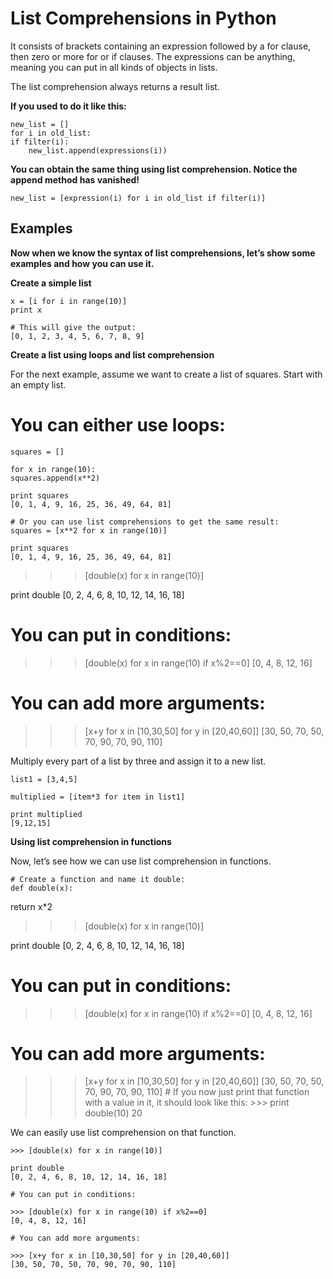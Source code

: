 # List Comprehensions in Python

It consists of brackets containing an expression followed by a for clause, then
zero or more for or if clauses. The expressions can be anything, meaning you can
put in all kinds of objects in lists.

The list comprehension always returns a result list.

__If you used to do it like this:__

    new_list = []
    for i in old_list:
    if filter(i):
        new_list.append(expressions(i))

**You can obtain the same thing using list comprehension. Notice the append method has vanished!**

    new_list = [expression(i) for i in old_list if filter(i)]


## Examples

__Now when we know the syntax of list comprehensions, let’s show some examples and
how you can use it.__

__**Create a simple list**__

    x = [i for i in range(10)]
    print x

    # This will give the output:
    [0, 1, 2, 3, 4, 5, 6, 7, 8, 9]


__**Create a list using loops and list comprehension**__


For the next example, assume we want to create a list of squares. Start with an empty list.

# You can either use loops:
    squares = []

    for x in range(10):
    squares.append(x**2)
 
    print squares
    [0, 1, 4, 9, 16, 25, 36, 49, 64, 81]

    # Or you can use list comprehensions to get the same result:
    squares = [x**2 for x in range(10)]

    print squares
    [0, 1, 4, 9, 16, 25, 36, 49, 64, 81]

>>> [double(x) for x in range(10)]

print double
[0, 2, 4, 6, 8, 10, 12, 14, 16, 18]

# You can put in conditions:

>>> [double(x) for x in range(10) if x%2==0]
[0, 4, 8, 12, 16]

# You can add more arguments:

>>> [x+y for x in [10,30,50] for y in [20,40,60]]
[30, 50, 70, 50, 70, 90, 70, 90, 110]

Multiply every part of a list by three and assign it to a new list.

    list1 = [3,4,5]
 
    multiplied = [item*3 for item in list1] 
 
    print multiplied 
    [9,12,15]

__**Using list comprehension in functions**__

Now, let’s see how we can use list comprehension in functions.

    # Create a function and name it double:
    def double(x):
  return x*2
>>> [double(x) for x in range(10)]

print double
[0, 2, 4, 6, 8, 10, 12, 14, 16, 18]

# You can put in conditions:

>>> [double(x) for x in range(10) if x%2==0]
[0, 4, 8, 12, 16]

# You can add more arguments:

>>> [x+y for x in [10,30,50] for y in [20,40,60]]
[30, 50, 70, 50, 70, 90, 70, 90, 110]
    # If you now just print that function with a value in it, it should look like this:
    >>> print double(10)
    20

We can easily use list comprehension on that function.

    >>> [double(x) for x in range(10)]

    print double
    [0, 2, 4, 6, 8, 10, 12, 14, 16, 18]

    # You can put in conditions:

    >>> [double(x) for x in range(10) if x%2==0]
    [0, 4, 8, 12, 16]

    # You can add more arguments:

    >>> [x+y for x in [10,30,50] for y in [20,40,60]]
    [30, 50, 70, 50, 70, 90, 70, 90, 110]